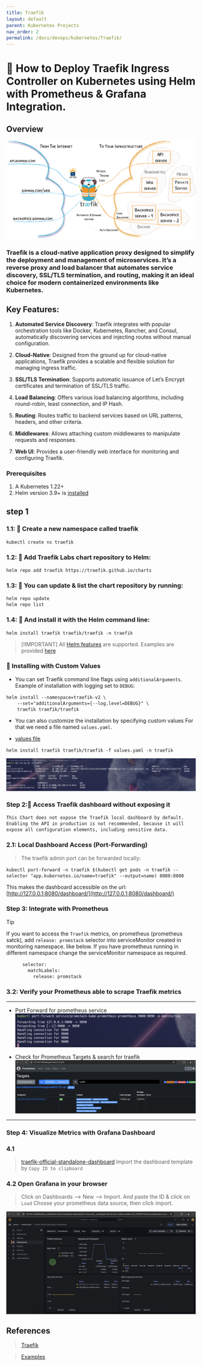 ```yaml
---
title: Traefik
layout: default
parent: Kubernetes Projects
nav_order: 2
permalink: /docs/devops/kubernetes/Traefik/
---
```


# 🚀 How to Deploy Traefik Ingress Controller on Kubernetes using Helm with Prometheus & Grafana Integration.

## Overview

![Traefik](images/image.png)

### Traefik is a cloud-native application proxy designed to simplify the deployment and management of microservices. It’s a reverse proxy and load balancer that automates service discovery, SSL/TLS termination, and routing, making it an ideal choice for modern containerized environments like Kubernetes.

## Key Features:
1) **Automated Service Discovery**: Traefik integrates with popular orchestration tools like Docker, Kubernetes, Rancher, and Consul, automatically discovering services and injecting routes without manual configuration.

2) **Cloud-Native**: Designed from the ground up for cloud-native applications, Traefik provides a scalable and flexible solution for managing ingress traffic.

3) **SSL/TLS Termination**: Supports automatic issuance of Let’s Encrypt certificates and termination of SSL/TLS traffic.

4) **Load Balancing**: Offers various load balancing algorithms, including round-robin, least connection, and IP Hash.

5) **Routing**: Routes traffic to backend services based on URL patterns, headers, and other criteria.

6) **Middlewares**: Allows attaching custom middlewares to manipulate requests and responses.

7) **Web UI**: Provides a user-friendly web interface for monitoring and configuring Traefik.

### Prerequisites

1) A Kubernetes 1.22+
2) Helm version 3.9+ is [installed](https://helm.sh/docs/intro/install/)


## step 1

### 1.1: 🌟 Create a new namespace called traefik

```shell
kubectl create ns traefik
```

### 1.2: 🌟 Add Traefik Labs chart repository to Helm:

```shell
helm repo add traefik https://traefik.github.io/charts
```

### 1.3: 🌟 You can update & list the chart repository by running:

```shell
helm repo update
helm repo list
```

### 1.4: 🌟 And install it with the Helm command line:

```shell
helm install traefik traefik/traefik -n traefik
```

>[!IMPORTANT] All [Helm features](https://helm.sh/docs/intro/using_helm/) are supported.
> Examples are provided [here](https://github.com/traefik/traefik-helm-chart/blob/master/EXAMPLES.md)


### 🌟 Installing with Custom Values
* You can set Traefik command line flags using `additionalArguments`. Example of installation with logging set to `DEBUG`:
```shell
helm install --namespace=traefik-v2 \
    --set="additionalArguments={--log.level=DEBUG}" \
    traefik traefik/traefik
```

* You can also customize the installation by specifying custom values For that we need a file named `values.yaml`.
- [values file](./values.yaml)

```shell
helm install traefik traefik/traefik -f values.yaml -n traefik
```

![Traefik](images/traefik_deployed.png)

### Step 2:🌟 Access Traefik dashboard without exposing it
```plaintext
This Chart does not expose the Traefik local dashboard by default.
Enabling the API in production is not recommended, because it will expose all configuration elements, including sensitive data.
```
### 2.1: Local Dashboard Access (Port-Forwarding)
> The traefik admin port can be forwarded locally:

```shell
kubectl port-forward -n traefik $(kubectl get pods -n traefik --selector "app.kubernetes.io/name=traefik" --output=name) 8080:8080
```

This makes the dashboard accessible on the url: [http://127.0.0.1:8080/dashboard/](http://127.0.0.1:8080/dashboard/)


### Step 3: Integrate with Prometheus

> [!TIP]
> If you want to access the `Traefik` metrics, on prometheus (prometheus satck), add `release: promstack` selector into serviceMonitor created in monitoring namespace. like below. If you have prometheus running in different namespace change the serviceMonitor namespace as required.

```shell
      selector:
        matchLabels:
          release: promstack
```

### 3.2: Verify your Prometheus able to scrape Traefik metrics
---
- Port Forward for prometheus service
![Port Forward](images/port-forward-prometheus.png)

- Check for Prometheus Targets & search for traefik
![Port Forward](images/prometheus_traget.png)

---

### Step 4: Visualize Metrics with Grafana Dashboard
### 4.1
> [traefik-official-standalone-dashboard](https://grafana.com/grafana/dashboards/17346-traefik-official-standalone-dashboard/)
> Import the dashboard template by `Copy ID to clipboard`

### 4.2 Open Grafana in your browser
> Click on Dashboards --> New --> Import. And paste the ID & click on `Load`
> Chosse your prometheus data source, then click import.

![Grafana Dashboard](images/Grafana.png)


## References
> [Traefik](https://doc.traefik.io/traefik/getting-started/install-traefik/#use-the-helm-chart)

> [Examples](https://github.com/traefik/traefik-helm-chart/blob/master/EXAMPLES.md?plain=1)